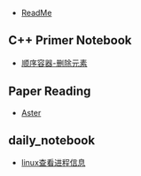 * [ReadMe](README.md)

## C++ Primer Notebook

* [顺序容器-删除元素](c++-primer-notebook/顺序容器-删除元素.md)

## Paper Reading

* [Aster](paper_notebook/aster.md)

## daily_notebook

* [linux查看进程信息](daily_notebook/linux查看进程信息.md)

  

